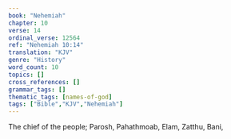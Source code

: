 ```yaml
---
book: "Nehemiah"
chapter: 10
verse: 14
ordinal_verse: 12564
ref: "Nehemiah 10:14"
translation: "KJV"
genre: "History"
word_count: 10
topics: []
cross_references: []
grammar_tags: []
thematic_tags: [names-of-god]
tags: ["Bible","KJV","Nehemiah"]
---
```

The chief of the people; Parosh, Pahathmoab, Elam, Zatthu, Bani,
